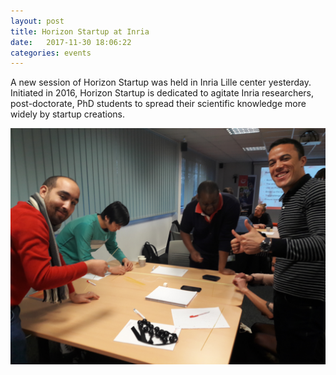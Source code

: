 ```yaml
---
layout: post
title: Horizon Startup at Inria
date:   2017-11-30 18:06:22
categories: events
---
```


A new session of Horizon Startup was held in Inria Lille center yesterday. Initiated in 2016, Horizon Startup is dedicated to agitate Inria researchers, post-doctorate, PhD students to spread their scientific knowledge more widely by startup creations.

![my alternate text](/assets/events/horizon_startup.jpg)
